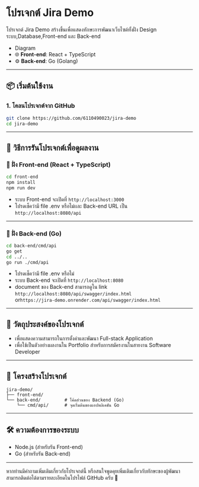 # โปรเจกต์ Jira Demo



โปรเจกต์ Jira Demo  สร้างขึ้นเพื่อแสดงทักษะการพัฒนาเว็บไซต์ทั้งฝั่ง Design ระบบ,Database,Front-end และ Back-end 
- Diagram
- 🌐 **Front-end**: React + TypeScript  
- ⚙️ **Back-end**: Go (Golang)

---

## 📦 เริ่มต้นใช้งาน

### 1. โคลนโปรเจกต์จาก GitHub

```bash
git clone https://github.com/6110490023/jira-demo
cd jira-demo
```

---

## 🚀 วิธีการรันโปรเจกต์เพื่อดูผลงาน

### 🔹 ฝั่ง Front-end (React + TypeScript)

```bash
cd front-end
npm install
npm run dev
```

- ระบบ Front-end จะเปิดที่ `http://localhost:3000`
- โปรดเช็คว่ามี file .env หรือไม่เเละ Back-end URL เป็น  `http://localhost:8080/api`

---

### 🔸 ฝั่ง Back-end (Go)

```bash
cd back-end/cmd/api
go get
cd ../..
go run ./cmd/api
```
- โปรดเช็คว่ามี file .env หรือไม่
- ระบบ Back-end จะเปิดที่ `http://localhost:8080`
- document ของ Back-end สามารถดูใน link `http://localhost:8080/api/swagger/index.html` </br>
or`https://jira-demo.onrender.com/api/swagger/index.html`
---

## 🎯 วัตถุประสงค์ของโปรเจกต์

- เพื่อแสดงความสามารถในการตั้งค่าและพัฒนา Full-stack Application
- เพื่อใช้เป็นตัวอย่างผลงานใน Portfolio สำหรับการสมัครงานในสายงาน Software Developer

---

## 📁 โครงสร้างโปรเจกต์

```
jira-demo/
├── front-end/
└── back-end/         # โค้ดส่วนของ Backend (Go)
    └── cmd/api/      # จุดเริ่มต้นของแอปพลิเคชัน Go
```

---

## 🛠️ ความต้องการของระบบ

- Node.js (สำหรับรัน Front-end)
- Go (สำหรับรัน Back-end)

---

หากท่านมีคำถามเพิ่มเติมเกี่ยวกับโปรเจกต์นี้ หรือสนใจพูดคุยเพิ่มเติมเกี่ยวกับทักษะของผู้พัฒนา สามารถติดต่อได้ตามรายละเอียดในโปรไฟล์ GitHub ครับ 🙏


